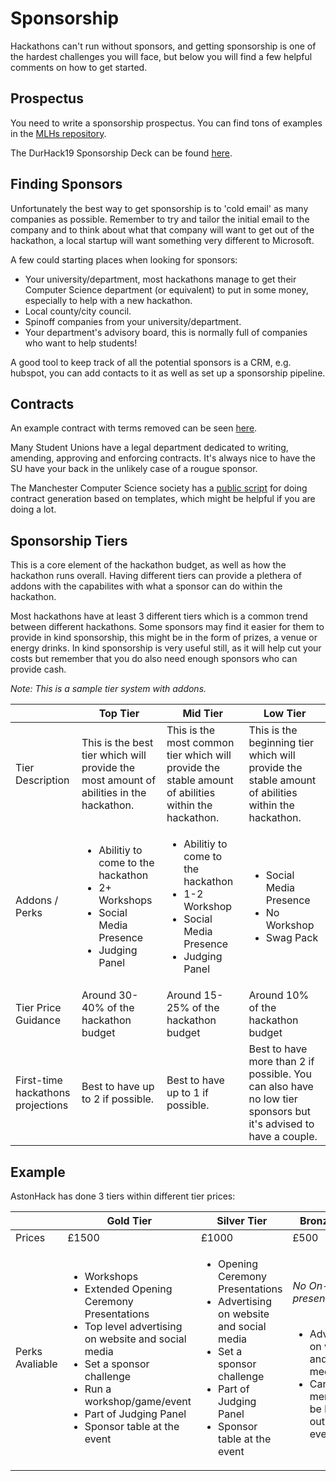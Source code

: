 # Sponsorship
Hackathons can't run without sponsors, and getting sponsorship is one of the hardest challenges you will face, but below you will find a few helpful comments on how to get started.

## Prospectus 
You need to write a sponsorship prospectus. You can find tons of examples in 
the [MLHs repository](https://github.com/MLH/mlh-hackathon-organizer-guide/tree/master/Organizer-Resources/Previous-Sponsorship-Decks).

The DurHack19 Sponsorship Deck can be found [here](/static/documents/decks/DH19SponsorshipDeck.pdf).

## Finding Sponsors
Unfortunately the best way to get sponsorship is to 'cold email' as many companies as possible. Remember to try and tailor the initial email to the company and to think about what that company will want to get out of the hackathon, a local startup will want something very different to Microsoft.

A few could starting places when looking for sponsors:

* Your university/department, most hackathons manage to get their Computer Science department (or equivalent) to put in some money, especially to help with a new hackathon.
* Local county/city council.
* Spinoff companies from your university/department.
* Your department's advisory board, this is normally full of companies who want to help students! 

A good tool to keep track of all the potential sponsors is a CRM, e.g. hubspot, you can add contacts to it as well as set up a sponsorship pipeline.

## Contracts

An example contract with terms removed can be seen [here](/static/documents/contracts/Example.odt).

Many Student Unions have a legal department dedicated to writing, amending, approving and enforcing contracts.
It's always nice to have the SU have your back in the unlikely case of a rougue sponsor.

The Manchester Computer Science society has a [public script](https://github.com/unicsmcr/contract_generator)
for doing contract generation based on templates, which might be helpful if
you are doing a lot.

## Sponsorship Tiers
This is a core element of the hackathon budget, as well as how the hackathon runs overall. Having different tiers can provide a plethera of addons with the capabilites with what a sponsor can do within the hackathon.

Most hackathons have at least 3 different tiers which is a common trend between different hackathons.
Some sponsors may find it easier for them to provide in kind sponsorship, this might be in the form of prizes, a venue or energy drinks. In kind sponsorship is very useful still, as it will help cut your costs but remember that you do also need enough sponsors who can provide cash.

_Note: This is a sample tier system with addons._

|| Top Tier | Mid Tier | Low Tier |
|--|-----------|-------------|-------------|
|Tier Description| This is the best tier which will provide the most amount of abilities in the hackathon. | This is the most common tier which will provide the stable amount of abilities within the hackathon. | This is the beginning tier which will provide the stable amount of abilities within the hackathon.  |
|Addons / Perks|<ul><li>Abilitiy to come to the hackathon</li><li>2+ Workshops</li><li>Social Media Presence</li><li>Judging Panel</li></ul> | <ul><li>Abilitiy to come to the hackathon</li><li>1-2 Workshop</li><li>Social Media Presence</li><li>Judging Panel</li></ul> | <ul><li>Social Media Presence</li><li>No Workshop</li><li>Swag Pack</li></ul>|
|Tier Price Guidance| Around 30-40% of the hackathon budget | Around 15-25% of the hackathon budget | Around 10% of the hackathon budget |
|First-time hackathons projections| Best to have up to 2 if possible. | Best to have up to 1 if possible. | Best to have more than 2 if possible. You can also have no low tier sponsors but it's advised to have a couple. |

## Example
AstonHack has done 3 tiers within different tier prices:

|| Gold Tier | Silver Tier | Bronze Tier |
|----|-----------|-------------|-------------|
|Prices| £1500     | £1000   | £500    |
|Perks Avaliable|<ul><li>Workshops</li><li>Extended Opening Ceremony Presentations</li><li>Top level advertising on website and social media</li><li>Set a sponsor challenge</li><li>Run a workshop/game/event</li><li>Part of Judging Panel</li><li>Sponsor table at the event</li></ul> | <ul><li>Opening Ceremony Presentations</li><li>Advertising on website and social media</li><li>Set a sponsor challenge</li><li>Part of Judging Panel</li><li>Sponsor table at the event</li></ul> | <h6>No On-site presence</h6><ul><li>Advertising on website and social media</li><li>Can send merch to be handed out at the event</li></ul> |
